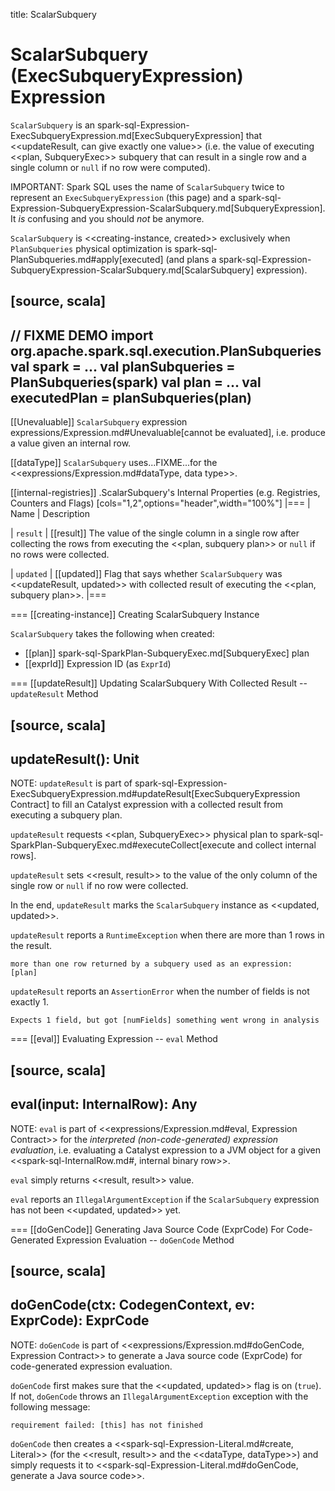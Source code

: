title: ScalarSubquery

# ScalarSubquery (ExecSubqueryExpression) Expression

`ScalarSubquery` is an spark-sql-Expression-ExecSubqueryExpression.md[ExecSubqueryExpression] that <<updateResult, can give exactly one value>> (i.e. the value of executing <<plan, SubqueryExec>> subquery that can result in a single row and a single column or `null` if no row were computed).

IMPORTANT: Spark SQL uses the name of `ScalarSubquery` twice to represent an `ExecSubqueryExpression` (this page) and a spark-sql-Expression-SubqueryExpression-ScalarSubquery.md[SubqueryExpression]. It _is_ confusing and you should _not_ be anymore.

`ScalarSubquery` is <<creating-instance, created>> exclusively when `PlanSubqueries` physical optimization is spark-sql-PlanSubqueries.md#apply[executed] (and plans a spark-sql-Expression-SubqueryExpression-ScalarSubquery.md[ScalarSubquery] expression).

[source, scala]
----
// FIXME DEMO
import org.apache.spark.sql.execution.PlanSubqueries
val spark = ...
val planSubqueries = PlanSubqueries(spark)
val plan = ...
val executedPlan = planSubqueries(plan)
----

[[Unevaluable]]
`ScalarSubquery` expression expressions/Expression.md#Unevaluable[cannot be evaluated], i.e. produce a value given an internal row.

[[dataType]]
`ScalarSubquery` uses...FIXME...for the <<expressions/Expression.md#dataType, data type>>.

[[internal-registries]]
.ScalarSubquery's Internal Properties (e.g. Registries, Counters and Flags)
[cols="1,2",options="header",width="100%"]
|===
| Name
| Description

| `result`
| [[result]] The value of the single column in a single row after collecting the rows from executing the <<plan, subquery plan>> or `null` if no rows were collected.

| `updated`
| [[updated]] Flag that says whether `ScalarSubquery` was <<updateResult, updated>> with collected result of executing the <<plan, subquery plan>>.
|===

=== [[creating-instance]] Creating ScalarSubquery Instance

`ScalarSubquery` takes the following when created:

* [[plan]] spark-sql-SparkPlan-SubqueryExec.md[SubqueryExec] plan
* [[exprId]] Expression ID (as `ExprId`)

=== [[updateResult]] Updating ScalarSubquery With Collected Result -- `updateResult` Method

[source, scala]
----
updateResult(): Unit
----

NOTE: `updateResult` is part of spark-sql-Expression-ExecSubqueryExpression.md#updateResult[ExecSubqueryExpression Contract] to fill an Catalyst expression with a collected result from executing a subquery plan.

`updateResult` requests <<plan, SubqueryExec>> physical plan to spark-sql-SparkPlan-SubqueryExec.md#executeCollect[execute and collect internal rows].

`updateResult` sets <<result, result>> to the value of the only column of the single row or `null` if no row were collected.

In the end, `updateResult` marks the `ScalarSubquery` instance as <<updated, updated>>.

`updateResult` reports a `RuntimeException` when there are more than 1 rows in the result.

```
more than one row returned by a subquery used as an expression:
[plan]
```

`updateResult` reports an `AssertionError` when the number of fields is not exactly 1.

```
Expects 1 field, but got [numFields] something went wrong in analysis
```

=== [[eval]] Evaluating Expression -- `eval` Method

[source, scala]
----
eval(input: InternalRow): Any
----

NOTE: `eval` is part of <<expressions/Expression.md#eval, Expression Contract>> for the *interpreted (non-code-generated) expression evaluation*, i.e. evaluating a Catalyst expression to a JVM object for a given <<spark-sql-InternalRow.md#, internal binary row>>.

`eval` simply returns <<result, result>> value.

`eval` reports an `IllegalArgumentException` if the `ScalarSubquery` expression has not been <<updated, updated>> yet.

=== [[doGenCode]] Generating Java Source Code (ExprCode) For Code-Generated Expression Evaluation -- `doGenCode` Method

[source, scala]
----
doGenCode(ctx: CodegenContext, ev: ExprCode): ExprCode
----

NOTE: `doGenCode` is part of <<expressions/Expression.md#doGenCode, Expression Contract>> to generate a Java source code (ExprCode) for code-generated expression evaluation.

`doGenCode` first makes sure that the <<updated, updated>> flag is on (`true`). If not, `doGenCode` throws an `IllegalArgumentException` exception with the following message:

```
requirement failed: [this] has not finished
```

`doGenCode` then creates a <<spark-sql-Expression-Literal.md#create, Literal>> (for the <<result, result>> and the <<dataType, dataType>>) and simply requests it to <<spark-sql-Expression-Literal.md#doGenCode, generate a Java source code>>.
